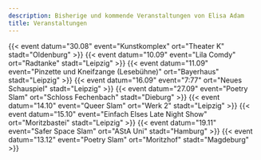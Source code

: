 ```yaml
---
description: Bisherige und kommende Veranstaltungen von Elisa Adam
title: Veranstaltungen
---
```

{{< event datum="30.08" event="Kunstkomplex" ort="Theater K" stadt="Oldenburg" >}}
{{< event datum="10.09" event="Lila Comdy" ort="Radtanke" stadt="Leipzig" >}}
{{< event datum="11.09" event="Pinzette und Kneifzange (Lesebühne)" ort="Bayerhaus" stadt="Leipzig" >}}
{{< event datum="16.09" event="7:77" ort="Neues Schauspiel" stadt="Leipzig" >}}
{{< event datum="27.09" event="Poetry Slam" ort="Schloss Fechenbach" stadt="Dieburg" >}}
{{< event datum="14.10" event="Queer Slam" ort="Werk 2" stadt="Leipzig" >}}
{{< event datum="15.10" event="Einfach Elses Late Night Show" ort="Moritzbastei" stadt="Leipzig" >}}
{{< event datum="19.11" event="Safer Space Slam" ort="AStA Uni" stadt="Hamburg" >}}
{{< event datum="13.12" event="Poetry Slam" ort="Moritzhof" stadt="Magdeburg" >}}
